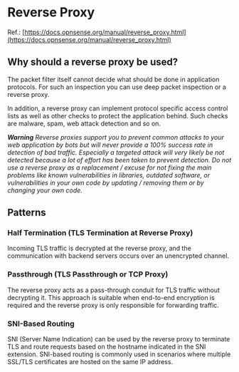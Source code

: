 # Reverse Proxy
Ref.: [https://docs.opnsense.org/manual/reverse_proxy.html](https://docs.opnsense.org/manual/reverse_proxy.html)

## Why should a reverse proxy be used?
The packet filter itself cannot decide what should be done in application protocols. For such an inspection you can use deep packet inspection or a reverse proxy.

In addition, a reverse proxy can implement protocol specific access control lists as well as other checks to protect the application behind. Such checks are malware, spam, web attack detection and so on.

___Warning___
_Reverse proxies support you to prevent common attacks to your web application by bots but will never provide a 100% success rate in detection of bad traffic. Especially a targeted attack will very likely be not detected because a lot of effort has been taken to prevent detection. Do not use a reverse proxy as a replacement / excuse for not fixing the main problems like known vulnerabilities in libraries, outdated software, or vulnerabilities in your own code by updating / removing them or by changing your own code._

## Patterns
### Half Termination (TLS Termination at Reverse Proxy)
Incoming TLS traffic is decrypted at the reverse proxy, and the communication with backend servers occurs over an unencrypted channel.

### Passthrough (TLS Passthrough or TCP Proxy)
The reverse proxy acts as a pass-through conduit for TLS traffic without decrypting it.
This approach is suitable when end-to-end encryption is required and the reverse proxy is only responsible for forwarding traffic.

### SNI-Based Routing
SNI (Server Name Indication) can be used by the reverse proxy to terminate TLS and route requests based on the hostname indicated in the SNI extension.
SNI-based routing is commonly used in scenarios where multiple SSL/TLS certificates are hosted on the same IP address.
